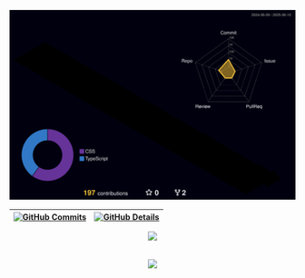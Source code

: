 ![Status](./profile-3d-contrib/profile-night-rainbow.svg)

| [![GitHub Commits](http://github-profile-summary-cards.vercel.app/api/cards/productive-time?username=bcocheto&theme=dracula&utcOffset=-3)](https://github.com/vn7n24fzkq/github-profile-summary-cards) | [![GitHub Details](http://github-profile-summary-cards.vercel.app/api/cards/profile-details?username=bcocheto&theme=dracula)](https://github.com/vn7n24fzkq/github-profile-summary-cards) |
| ------------------------------------------------------------------------------------------------------------------------------------------------------------------------------------------------------ | ----------------------------------------------------------------------------------------------------------------------------------------------------------------------------------------- |

  <div align="center" >
<a href="https://skillicons.dev"   >
  <img src="https://skillicons.dev/icons?i=git,vscode,javascript,typescript,css,html,react,tailwind,sass,nodejs,express,nest,vue,docker,figma,github,materialui,linux,postman,styledcomponents,vercel,vite,bootstrap,mongodb,postgres,discord,linkedin,instagram" />
</a>
  <br />

  </div>

##

   <div align="center" >
     <img src="https://github-profile-trophy.vercel.app/?username=bcocheto&row=1&column=3&theme=dracula&margin-w=8&margin-h=8"/>
  </div>
